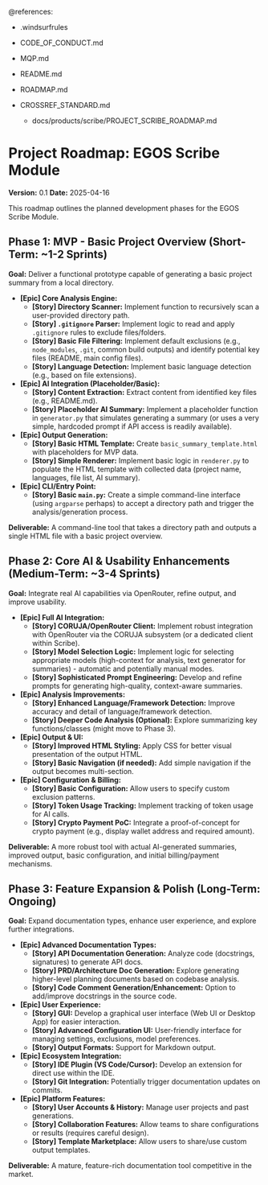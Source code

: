 @references:
- .windsurfrules
- CODE_OF_CONDUCT.md
- MQP.md
- README.md
- ROADMAP.md
- CROSSREF_STANDARD.md

  - docs/products/scribe/PROJECT_SCRIBE_ROADMAP.md

# Project Roadmap: EGOS Scribe Module

**Version:** 0.1
**Date:** 2025-04-16

This roadmap outlines the planned development phases for the EGOS Scribe Module.

## Phase 1: MVP - Basic Project Overview (Short-Term: ~1-2 Sprints)

**Goal:** Deliver a functional prototype capable of generating a basic project summary from a local directory.

*   **[Epic] Core Analysis Engine:**
    *   **[Story] Directory Scanner:** Implement function to recursively scan a user-provided directory path.
    *   **[Story] `.gitignore` Parser:** Implement logic to read and apply `.gitignore` rules to exclude files/folders.
    *   **[Story] Basic File Filtering:** Implement default exclusions (e.g., `node_modules`, `.git`, common build outputs) and identify potential key files (README, main config files).
    *   **[Story] Language Detection:** Implement basic language detection (e.g., based on file extensions).
*   **[Epic] AI Integration (Placeholder/Basic):**
    *   **[Story] Content Extraction:** Extract content from identified key files (e.g., README.md).
    *   **[Story] Placeholder AI Summary:** Implement a placeholder function in `generator.py` that simulates generating a summary (or uses a very simple, hardcoded prompt if API access is readily available).
*   **[Epic] Output Generation:**
    *   **[Story] Basic HTML Template:** Create `basic_summary_template.html` with placeholders for MVP data.
    *   **[Story] Simple Renderer:** Implement basic logic in `renderer.py` to populate the HTML template with collected data (project name, languages, file list, AI summary).
*   **[Epic] CLI/Entry Point:**
    *   **[Story] Basic `main.py`:** Create a simple command-line interface (using `argparse` perhaps) to accept a directory path and trigger the analysis/generation process.

**Deliverable:** A command-line tool that takes a directory path and outputs a single HTML file with a basic project overview.

## Phase 2: Core AI & Usability Enhancements (Medium-Term: ~3-4 Sprints)

**Goal:** Integrate real AI capabilities via OpenRouter, refine output, and improve usability.

*   **[Epic] Full AI Integration:**
    *   **[Story] CORUJA/OpenRouter Client:** Implement robust integration with OpenRouter via the CORUJA subsystem (or a dedicated client within Scribe).
    *   **[Story] Model Selection Logic:** Implement logic for selecting appropriate models (high-context for analysis, text generator for summaries) - automatic and potentially manual modes.
    *   **[Story] Sophisticated Prompt Engineering:** Develop and refine prompts for generating high-quality, context-aware summaries.
*   **[Epic] Analysis Improvements:**
    *   **[Story] Enhanced Language/Framework Detection:** Improve accuracy and detail of language/framework detection.
    *   **[Story] Deeper Code Analysis (Optional):** Explore summarizing key functions/classes (might move to Phase 3).
*   **[Epic] Output & UI:**
    *   **[Story] Improved HTML Styling:** Apply CSS for better visual presentation of the output HTML.
    *   **[Story] Basic Navigation (if needed):** Add simple navigation if the output becomes multi-section.
*   **[Epic] Configuration & Billing:**
    *   **[Story] Basic Configuration:** Allow users to specify custom exclusion patterns.
    *   **[Story] Token Usage Tracking:** Implement tracking of token usage for AI calls.
    *   **[Story] Crypto Payment PoC:** Integrate a proof-of-concept for crypto payment (e.g., display wallet address and required amount).

**Deliverable:** A more robust tool with actual AI-generated summaries, improved output, basic configuration, and initial billing/payment mechanisms.

## Phase 3: Feature Expansion & Polish (Long-Term: Ongoing)

**Goal:** Expand documentation types, enhance user experience, and explore further integrations.

*   **[Epic] Advanced Documentation Types:**
    *   **[Story] API Documentation Generation:** Analyze code (docstrings, signatures) to generate API docs.
    *   **[Story] PRD/Architecture Doc Generation:** Explore generating higher-level planning documents based on codebase analysis.
    *   **[Story] Code Comment Generation/Enhancement:** Option to add/improve docstrings in the source code.
*   **[Epic] User Experience:**
    *   **[Story] GUI:** Develop a graphical user interface (Web UI or Desktop App) for easier interaction.
    *   **[Story] Advanced Configuration UI:** User-friendly interface for managing settings, exclusions, model preferences.
    *   **[Story] Output Formats:** Support for Markdown output.
*   **[Epic] Ecosystem Integration:**
    *   **[Story] IDE Plugin (VS Code/Cursor):** Develop an extension for direct use within the IDE.
    *   **[Story] Git Integration:** Potentially trigger documentation updates on commits.
*   **[Epic] Platform Features:**
    *   **[Story] User Accounts & History:** Manage user projects and past generations.
    *   **[Story] Collaboration Features:** Allow teams to share configurations or results (requires careful design).
    *   **[Story] Template Marketplace:** Allow users to share/use custom output templates.

**Deliverable:** A mature, feature-rich documentation tool competitive in the market.